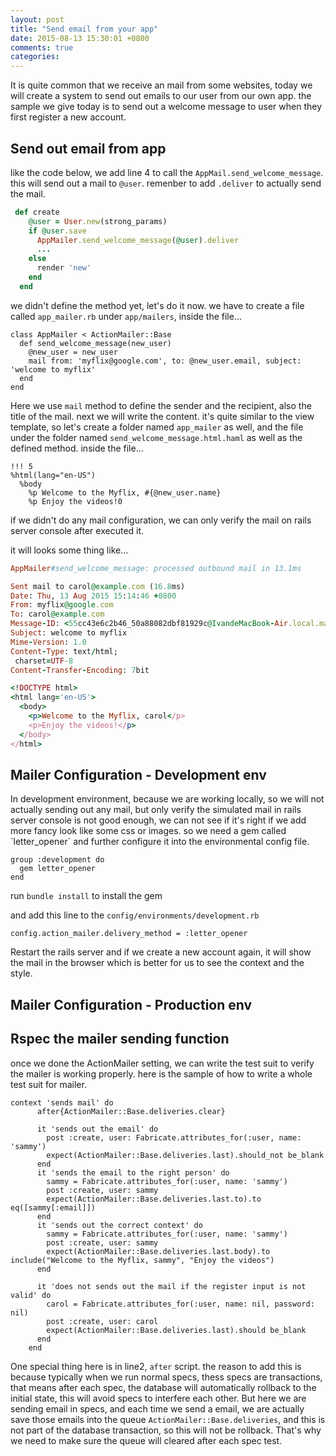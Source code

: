 ```yaml
---
layout: post
title: "Send email from your app"
date: 2015-08-13 15:30:01 +0800
comments: true
categories: 
---
```


It is quite common that we receive an mail from some websites, today we will create a system to send out emails to our user from our own app. the sample we give today is to send out a welcome message to user when they first register a new account.

<!-- more -->

<h2>Send out email from app</h2>

like the code below, we add line 4 to call the `AppMail.send_welcome_message`. this will send out a mail to `@user`. remenber to add `.deliver` to actually send the mail. 
```rb
 def create
    @user = User.new(strong_params)
    if @user.save
      AppMailer.send_welcome_message(@user).deliver
      ...
    else
      render 'new'
    end
  end
```

we didn't define the method yet, let's do it now. we have to create a file called `app_mailer.rb` under `app/mailers`, inside the file... 

```
class AppMailer < ActionMailer::Base
  def send_welcome_message(new_user)
    @new_user = new_user
    mail from: 'myflix@google.com', to: @new_user.email, subject: 'welcome to myflix'
  end
end
```

Here we use `mail` method to define the sender and the recipient, also the title of the mail. next we will write the content. it's quite similar to the view template, so let's create a folder named `app_mailer` as well, and the file under the folder named `send_welcome_message.html.haml` as well as the defined method. inside the file...

```haml
!!! 5
%html(lang="en-US") 
  %body 
    %p Welcome to the Myflix, #{@new_user.name}
    %p Enjoy the videos!0
``` 

if we didn't do any mail configuration, we can only verify the mail on rails server console after executed it.

it will looks some thing like...

```ruby
AppMailer#send_welcome_message: processed outbound mail in 13.1ms

Sent mail to carol@example.com (16.8ms)
Date: Thu, 13 Aug 2015 15:14:46 +0800
From: myflix@google.com
To: carol@example.com
Message-ID: <55cc43e6c2b46_50a88082dbf81929c@IvandeMacBook-Air.local.mail>
Subject: welcome to myflix
Mime-Version: 1.0
Content-Type: text/html;
 charset=UTF-8
Content-Transfer-Encoding: 7bit

<!DOCTYPE html>
<html lang='en-US'>
  <body>
    <p>Welcome to the Myflix, carol</p>
    <p>Enjoy the videos!</p>
  </body>
</html>
```

<h2>Mailer Configuration - Development env</h2>
In development environment, because we are working locally, so we will not actually sending out any mail, but only verify the simulated mail in rails server console is not good enough, we can not see if it's right if we add more fancy look like some css or images. so we need a gem called `letter_opener` and further configure it into the environmental config file.

```
group :development do 
  gem letter_opener
end
``` 
run `bundle install` to install the gem

and add this line to the `config/environments/development.rb`

```
config.action_mailer.delivery_method = :letter_opener
```

Restart the rails server and if we create a new account again, it will show the mail in the browser which is better for us to see the context and the style.

<h2>Mailer Configuration - Production env</h2>

<h2>Rspec the mailer sending function</h2>

once we done the ActionMailer setting, we can write the test suit to verify the mailer is working properly. here is the sample of how to write a whole test suit for mailer.

```
context 'sends mail' do 
      after{ActionMailer::Base.deliveries.clear}

      it 'sends out the email' do 
        post :create, user: Fabricate.attributes_for(:user, name: 'sammy')
        expect(ActionMailer::Base.deliveries.last).should_not be_blank
      end
      it 'sends the email to the right person' do 
        sammy = Fabricate.attributes_for(:user, name: 'sammy')
        post :create, user: sammy
        expect(ActionMailer::Base.deliveries.last.to).to eq([sammy[:email]])
      end
      it 'sends out the correct context' do 
        sammy = Fabricate.attributes_for(:user, name: 'sammy')
        post :create, user: sammy
        expect(ActionMailer::Base.deliveries.last.body).to include("Welcome to the Myflix, sammy", "Enjoy the videos")
      end

      it 'does not sends out the mail if the register input is not valid' do 
        carol = Fabricate.attributes_for(:user, name: nil, password: nil)
        post :create, user: carol
        expect(ActionMailer::Base.deliveries.last).should be_blank
      end
    end
```

One special thing here is in line2, `after` script.
the reason to add this is because typically when we run normal specs, thess specs are transactions, that means after each spec, the database will automatically rollback to the initial state, this will avoid specs to interfere each other. But here we are sending email in specs, and each time we send a email, we are actually save those emails into the queue `ActionMailer::Base.deliveries`, and this is not part of the database transaction, so this will not be rollback. That's why we need to make sure the queue will cleared after each spec test.
